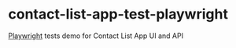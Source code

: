 # contact-list-app-test-playwright
[Playwright](https://playwright.dev/) tests demo for Contact List App UI and API
